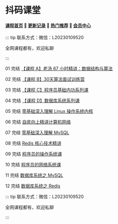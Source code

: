 # 抖码课堂

#### [**课程首页**](../../README.md) 💖 [**更新记录**](./gxjl-2024.md) 💖 [**热门推荐**](./rmtj.md) 💖 [**会员中心**](./vip.md)

::: tip
联系方式：微信：L20230109520

全网课程都有，欢迎私聊

 

:::

01 完结 [【课程 A】老汤 67 小时精讲：数据结构与算法](https://appvpmptkl94774.pc.xiaoe-tech.com/detail/p_62458be2e4b01a4851eba30c/8?product_id=p_62458be2e4b01a4851eba30c)

02 完结 [【课程 B】30天算法面试训练营](https://appvpmptkl94774.pc.xiaoe-tech.com/detail/p_62458c0ce4b09dda1254e1b4/8?product_id=p_62458c0ce4b09dda1254e1b4)

03 完结 [【课程 C】程序员基础内功系列课](https://appvpmptkl94774.pc.xiaoe-tech.com/detail/p_61ce7550e4b05006f9c406d9/8?product_id=p_61ce7550e4b05006f9c406d9)

04 完结 [【课程 D】数据库系统系列课](https://appvpmptkl94774.pc.xiaoe-tech.com/p/t_pc/goods_pc_detail/goods_detail/course_2JzmpViqTJ6qnGe4swnWyLSRLI1)

05 完结 [零基础深入理解 Linux 操作系统内核](https://appvpmptkl94774.pc.xiaoe-tech.com/detail/p_6211d5ace4b054255d9fc222/8?product_id=p_6211d5ace4b054255d9fc222)

06 完结 [自底向上精讲计算机网络](https://appvpmptkl94774.pc.xiaoe-tech.com/detail/p_629ecae7e4b0812e17a361d3/8?product_id=p_629ecae7e4b0812e17a361d3)

07 完结 [零基础深入理解 MySQL](https://appvpmptkl94774.pc.xiaoe-tech.com/detail/p_62d95a44e4b0a51fef026985/8?product_id=p_62d95a44e4b0a51fef026985)

08 完结 [Redis 核心技术精讲](https://appvpmptkl94774.pc.xiaoe-tech.com/detail/p_62d95a88e4b0eca59c18d8d7/8?product_id=p_62d95a88e4b0eca59c18d8d7)

09 完结 [程序员的操作系统课](https://leaaiv.cn/project-1/doc-80/course_2K1RSjojVLIv3DTOVTsfQESvjuU)

10 完结 [程序员的网络系统课](https://appvpmptkl94774.pc.xiaoe-tech.com/p/t_pc/goods_pc_detail/goods_detail/course_2K1TGxCRxAHnn4MUzyXJKbwIjhH)

11 完结 [数据库系统之 MySQL](https://appvpmptkl94774.pc.xiaoe-tech.com/p/t_pc/goods_pc_detail/goods_detail/course_2K1UtLIxA5UUYbe886xiT974ocQ)

12 完结 [数据库系统之 Redis](https://appvpmptkl94774.pc.xiaoe-tech.com/p/t_pc/goods_pc_detail/goods_detail/course_2K1VfErGO5rCRhxAnSeqaEDx2eQ)



::: tip
联系方式：微信：L20230109520

全网课程都有，欢迎私聊

 

:::